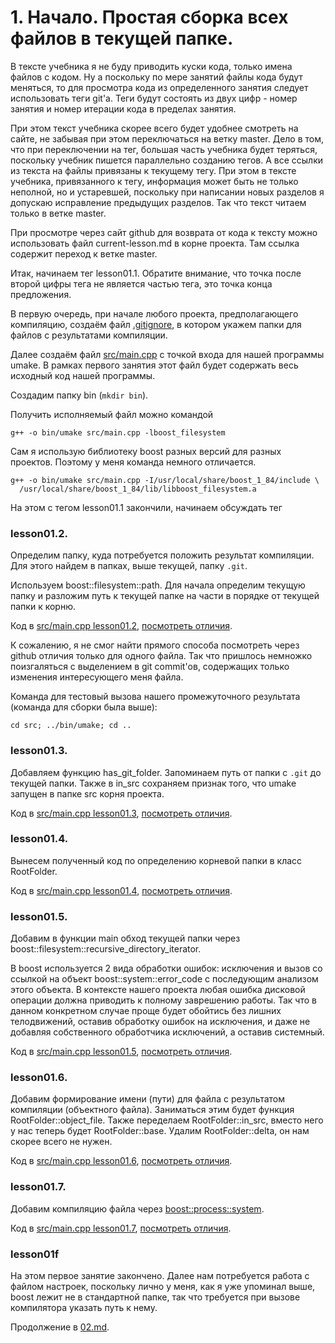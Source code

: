 # 1. Начало. Простая сборка всех файлов в текущей папке.

В тексте учебника я не буду приводить куски кода, только имена файлов с кодом. Ну а поскольку по мере занятий файлы кода будут меняться, то для просмотра кода из определенного занятия следует использовать теги git'а. Теги будут состоять из двух цифр - номер занятия и номер итерации кода в пределах занятия.

При этом текст учебника скорее всего будет удобнее смотреть на сайте, не забывая при этом переключаться на ветку master. Дело в том, что при переключении на тег, большая часть учебника будет теряться, поскольку учебник пишется параллельно созданию тегов. А все ссылки из текста на файлы привязаны к текущему тегу. При этом в тексте учебника, привязанного к тегу, информация может быть не только неполной, но и устаревшей, поскольку при написании новых разделов я допускаю исправление предыдущих разделов. Так что текст читаем только в ветке master.

При просмотре через сайт github для возврата от кода к тексту можно использовать файл current-lesson.md в корне проекта. Там ссылка содержит переход к ветке master.

Итак, начинаем тег lesson01.1. Обратите внимание, что точка после второй цифры тега не является частью тега, это точка конца предложения.

В первую очередь, при начале любого проекта, предполагающего компиляцию, создаём файл [.gitignore](https://github.com/ulresh/umake/blob/lesson01.1/.gitignore), в котором укажем папки для файлов с результатами компиляции.

Далее создаём файл [src/main.cpp](https://github.com/ulresh/umake/blob/lesson01.1/src/main.cpp) с точкой входа для нашей программы umake. В рамках первого занятия этот файл будет содержать весь исходный код нашей программы.

Создадим папку bin (`mkdir bin`).

Получить исполняемый файл можно командой
```
g++ -o bin/umake src/main.cpp -lboost_filesystem
```

Сам я использую библиотеку boost разных версий для разных проектов. Поэтому у меня команда немного отличается.
```
g++ -o bin/umake src/main.cpp -I/usr/local/share/boost_1_84/include \
  /usr/local/share/boost_1_84/lib/libboost_filesystem.a
```

На этом с тегом lesson01.1 закончили, начинаем обсуждать тег
### lesson01.2.

Определим папку, куда потребуется положить результат компиляции. Для этого найдем в папках, выше текущей, папку `.git`.

Используем boost::filesystem::path. Для начала определим текущую папку и разложим путь к текущей папке на части в порядке от текущей папки к корню.

Код в [src/main.cpp lesson01.2](/../lesson01.2/src/main.cpp), [посмотреть отличия](/../../compare/c011..c012).

К сожалению, я не смог найти прямого способа посмотреть через github отличия только для одного файла. Так что пришлось немножко поизгаляться с выделением в git commit'ов, содержащих только изменения интересующего меня файла.

Команда для тестовый вызова нашего промежуточного результата (команда для сборки была выше):
```
cd src; ../bin/umake; cd ..
```

### lesson01.3.

Добавляем функцию has_git_folder. Запоминаем путь от папки с `.git` до текущей папки. Также в in_src сохраняем признак того, что umake запущен в папке src корня проекта.

Код в [src/main.cpp lesson01.3](/../lesson01.3/src/main.cpp), [посмотреть отличия](/../../compare/c012..c013).

### lesson01.4.

Вынесем полученный код по определению корневой папки в класс RootFolder.

Код в [src/main.cpp lesson01.4](/../lesson01.4/src/main.cpp), [посмотреть отличия](/../../compare/c013..c014).

### lesson01.5.

Добавим в функции main обход текущей папки через boost::filesystem::recursive_directory_iterator.

В boost используется 2 вида обработки ошибок: исключения и вызов со ссылкой на объект boost::system::error_code с последующим анализом этого объекта. В контексте нашего проекта любая ошибка дисковой операции должна приводить к полному заврешению работы. Так что в данном конкретном случае проще будет обойтись без лишних телодвижений, оставив обработку ошибок на исключения, и даже не добавляя собственного обработчика исключений, а оставив системный.

Код в [src/main.cpp lesson01.5](/../lesson01.5/src/main.cpp), [посмотреть отличия](/../../compare/c014..c015).

### lesson01.6.

Добавим формирование имени (пути) для файла с результатом компиляции (объектного файла). Заниматься этим будет функция RootFolder::object_file. Также переделаем RootFolder::in_src, вместо него у нас теперь будет RootFolder::base. Удалим RootFolder::delta, он нам скорее всего не нужен.

Код в [src/main.cpp lesson01.6](/../lesson01.6/src/main.cpp), [посмотреть отличия](/../../compare/c015..c016).

### lesson01.7.

Добавим компиляцию файла через [boost::process::system](https://www.boost.org/doc/libs/1_84_0/doc/html/process.html).

Код в [src/main.cpp lesson01.7](/../lesson01.7/src/main.cpp), [посмотреть отличия](/../../compare/c016..c017).

### lesson01f

На этом первое занятие закончено. Далее нам потребуется работа с файлом настроек, поскольку лично у меня, как я уже упоминал выше, boost лежит не в стандартной папке, так что требуется при вызове компилятора указать путь к нему.

Продолжение в [02.md](02.md).
